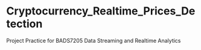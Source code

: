 # Cryptocurrency_Realtime_Prices_Detection
Project Practice for BADS7205 Data Streaming and Realtime Analytics
